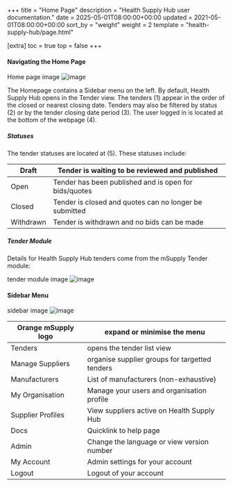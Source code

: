 +++
title = "Home Page"
description = "Health Supply Hub user documentation."
date = 2025-05-01T08:00:00+00:00
updated = 2021-05-01T08:00:00+00:00
sort_by = "weight"
weight = 2
template = "health-supply-hub/page.html"

[extra]
toc = true
top = false
+++

#### Navigating the Home Page

Home page image
![image](/health-supply-hub/images/image.png)

The Homepage contains a Sidebar menu on the left. By default, Health Supply Hub opens in the Tender view. The tenders (1) appear in the order of the closed or nearest closing date. Tenders may also be filtered by status (2) or by the tender closing date period (3). The user logged in is located at the bottom of the webpage (4).

##### Statuses

The tender statuses are located at (5). These statuses include:

| Draft     | Tender is waiting to be reviewed and published         |
| --------- | ------------------------------------------------------ |
| Open      | Tender has been published and is open for bids/quotes  |
| Closed    | Tender is closed and quotes can no longer be submitted |
| Withdrawn | Tender is withdrawn and no bids can be made            |

##### Tender Module

Details for Health Supply Hub tenders come from the mSupply Tender module:

tender module image
![image](/health-supply-hub/images/image.png)

#### Sidebar Menu

sidebar image
![image](/health-supply-hub/images/image.png)

| Orange mSupply logo | expand or minimise the menu                    |
| ------------------- | ---------------------------------------------- |
| Tenders             | opens the tender list view                     |
| Manage Suppliers    | organise supplier groups for targetted tenders |
| Manufacturers       | List of manufacturers (non-exhaustive)         |
| My Organisation     | Manage your users and organisation profile     |
| Supplier Profiles   | View suppliers active on Health Supply Hub     |
| Docs                | Quicklink to help page                         |
| Admin               | Change the language or view version number     |
| My Account          | Admin settings for your account                |
| Logout              | Logout of your account                         |
